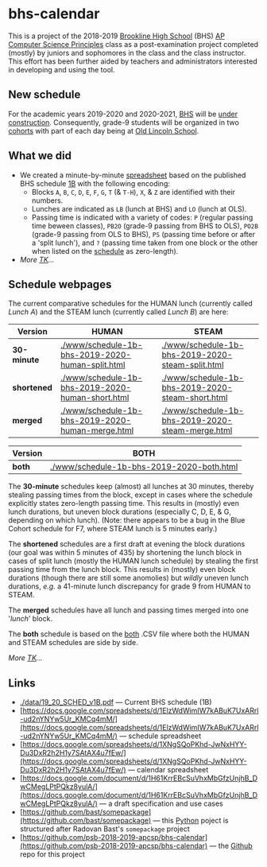 # bhs-calendar

This is a project of the 2018-2019 [Brookline High School](http://bhs.brookline.k12.ma.us/career--technology-education.html) (BHS) [AP Computer Science Principles](https://sites.google.com/psbma.org/david-petty/archive/2018-2019/apcsp) class as a post-examination project completed (mostly) by juniors and sophomores in the class and the class instructor. This effort has been further aided by teachers and administrators interested in developing and using the tool.

## New schedule

For the academic years 2019-2020 and 2020-2021, [BHS](http://bhs.brookline.k12.ma.us/) will be [under construction](http://bhs.brookline.k12.ma.us/expansion-project.html). Consequently, grade-9 students will be organized in two [cohorts](http://bhs.brookline.k12.ma.us/9th-grade-transition.html) with part of each day being at [Old Lincoln School](https://google.com/maps/place/194+Boylston+St.+02445).

## What we did

- We created a minute-by-minute [spreadsheet](https://docs.google.com/spreadsheets/d/1ElzWdWimIW7kABuK7UxARrl-ud2nYNYw5Ur_KMCq4mM/) based on the published BHS schedule [1B](./data/19_20_SCHED_v1B.pdf) with the following encoding:
  - Blocks `A`, `B`, `C`, `D`, `E`, `F`, `G`, `T` (& `T-H`), `X`, & `Z` are identified with their numbers.
  - Lunches are indicated as `LB` (lunch at BHS) and `LO` (lunch at OLS).
  - Passing time is indicated with a variety of codes: `P` (regular passing time beween classes), `PB2O` (grade-9 passing from BHS to OLS), `PO2B` (grade-9 passing from OLS to BHS), `PS` (passing time before or after a 'split lunch'), and `?` (passing time taken from one block or the other when listed on the [schedule](./data/19_20_SCHED_v1B.pdf) as zero-length).
- *More [TK](https://en.wikipedia.org/wiki/To_come_(publishing))&hellip;*

## Schedule webpages

The current comparative schedules for the HUMAN lunch (currently called *Lunch A*) and the STEAM lunch  (currently called *Lunch B*) are here:

Version | HUMAN | STEAM
---- | ---- | ----
**30-minute** | [./www/schedule-1b-bhs-2019-2020-human-split.html](./www/schedule-1b-bhs-2019-2020-human-split.html) | [./www/schedule-1b-bhs-2019-2020-steam-split.html](./www/schedule-1b-bhs-2019-2020-steam-split.html)
**shortened** | [./www/schedule-1b-bhs-2019-2020-human-short.html](./www/schedule-1b-bhs-2019-2020-human-short.html) | [./www/schedule-1b-bhs-2019-2020-steam-short.html](./www/schedule-1b-bhs-2019-2020-steam-short.html)
**merged** | [./www/schedule-1b-bhs-2019-2020-human-merge.html](./www/schedule-1b-bhs-2019-2020-human-merge.html) | [./www/schedule-1b-bhs-2019-2020-steam-merge.html](./www/schedule-1b-bhs-2019-2020-steam-merge.html)

Version | BOTH
---- | ----
**both** | [./www/schedule-1b-bhs-2019-2020-both.html](./www/schedule-1b-bhs-2019-2020-both.html)

The **30-minute** schedules keep (almost) all lunches at 30 minutes, thereby stealing passing times from the block, except in cases where the schedule explicitly states zero-length passing time. This results in (mostly) even lunch durations, but uneven block durations (especially C, D, E, &amp; G, depending on which lunch). (Note: there appears to be a bug in the Blue Cohort schedule for F7, where STEAM lunch is 5 minutes early.)

The **shortened** schedules are a first draft at evening the block durations (our goal was within 5 minutes of 435) by shortening the lunch block in cases of split lunch (mostly the HUMAN lunch schedule) by stealing the first passing time from the lunch block. This results in (mostly) even block durations (though there are still some anomolies) but *wildly* uneven lunch durations, *e.g.* a 41-minute lunch discrepancy for grade 9 from HUMAN to STEAM.

The **merged** schedules have all lunch and passing times merged into one '*lunch*' block.

The **both** schedule is based on the [both](./data/schedule-1b-bhs-2019-2020-both.csv) .CSV file where both the HUMAN and STEAM schedules are side by side.

*More [TK](https://en.wikipedia.org/wiki/To_come_(publishing))&hellip;*

## Links

- [./data/19_20_SCHED_v1B.pdf](./data/19_20_SCHED_v1B.pdf) &mdash; Current BHS schedule (1B)
- [https://docs.google.com/spreadsheets/d/1ElzWdWimIW7kABuK7UxARrl-ud2nYNYw5Ur_KMCq4mM/](https://docs.google.com/spreadsheets/d/1ElzWdWimIW7kABuK7UxARrl-ud2nYNYw5Ur_KMCq4mM/) &mdash; schedule spreadsheet
- [https://docs.google.com/spreadsheets/d/1XNgSQoPKhd-JwNxHYY-Du3DxR2h2H1y7SAtAX4u7fEw/](https://docs.google.com/spreadsheets/d/1XNgSQoPKhd-JwNxHYY-Du3DxR2h2H1y7SAtAX4u7fEw/) &mdash; calendar spreadsheet
- [https://docs.google.com/document/d/1H61KrrEBcSuVhxMbGfzUnjhB_DwCMegLPtPQkz8yulA/](https://docs.google.com/document/d/1H61KrrEBcSuVhxMbGfzUnjhB_DwCMegLPtPQkz8yulA/) &mdash; a draft specification and use cases
- [https://github.com/bast/somepackage](https://github.com/bast/somepackage) &mdash; this [Python](https://docs.python.org/3/) poject is structured after Radovan Bast's `somepackage` project
- [https://github.com/psb-2018-2019-apcsp/bhs-calendar](https://github.com/psb-2018-2019-apcsp/bhs-calendar) &mdash; the [Github](https://github.com/) repo for this project
